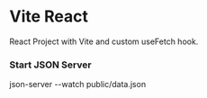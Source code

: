 # Vite React
React Project with Vite and custom useFetch hook.

### Start JSON Server
json-server --watch public/data.json
